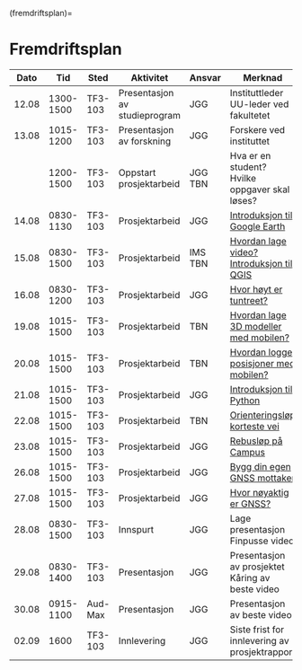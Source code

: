 (fremdriftsplan)=
# Fremdriftsplan

| Dato  | Tid | Sted | Aktivitet | Ansvar |  Merknad |
| --- | --- | --- | --- | --- | --- |
| 12.08 | 1300-1500 | TF3-103 | Presentasjon av studieprogram  | JGG | Instituttleder <br> UU-leder ved fakultetet |
| 13.08 | 1015-1200 | TF3-103 | Presentasjon av forskning | JGG | Forskere ved instituttet |
| | 1200-1500 | TF3-103 | Oppstart prosjektarbeid | JGG <br> TBN | Hva er en student? <br> Hvilke oppgaver skal løses? |
| 14.08 | 0830-1130 | TF3-103 | Prosjektarbeid | JGG | [Introduksjon til Google Earth](google_earth) |
| 15.08 | 0830-1500 | TF3-103 | Prosjektarbeid | IMS <br> TBN | [Hvordan lage video?](video_intro) <br> [Introduksjon til QGIS](qgis_intro) |
| 16.08 | 0830-1200 | TF3-103 | Prosjektarbeid | JGG | [Hvor høyt er tuntreet?](tuntreet) |
| 19.08 | 1015-1500 | TF3-103 | Prosjektarbeid | TBN | [Hvordan lage 3D modeller med mobilen?](3d_scan_mobil) |
| 20.08 | 1015-1500 | TF3-103 | Prosjektarbeid | TBN | [Hvordan logge posisjoner med mobilen?](gnss_punkt) |
| 21.08 | 1015-1500 | TF3-103 | Prosjektarbeid | JGG | [Introduksjon til Python](python_intro) |
| 22.08 | 1015-1500 | TF3-103 | Prosjektarbeid | TBN | [Orienteringsløp korteste vei](orienteringslop) |
| 23.08 | 1015-1500 | TF3-103 | Prosjektarbeid | JGG | [Rebusløp på Campus](rebuslop) |
| 26.08 | 1015-1500 | TF3-103 | Prosjektarbeid | JGG | [Bygg din egen GNSS mottaker](gnss_bygge) |
| 27.08 | 1015-1500 | TF3-103 | Prosjektarbeid | JGG | [Hvor nøyaktig er GNSS?](gnss_noyaktighet) |
| 28.08 | 0830-1500 | TF3-103 | Innspurt | JGG | Lage presentasjon <br> Finpusse video |
| 29.08 | 0830-1400 | TF3-103 | Presentasjon | JGG | Presentasjon av prosjektet <br> Kåring av beste video |
| 30.08 | 0915-1100 | Aud-Max | Presentasjon | JGG | Presentasjon av beste video |
| 02.09 | 1600 | TF3-103 | Innlevering | JGG | Siste frist for innlevering av prosjektrapport |

